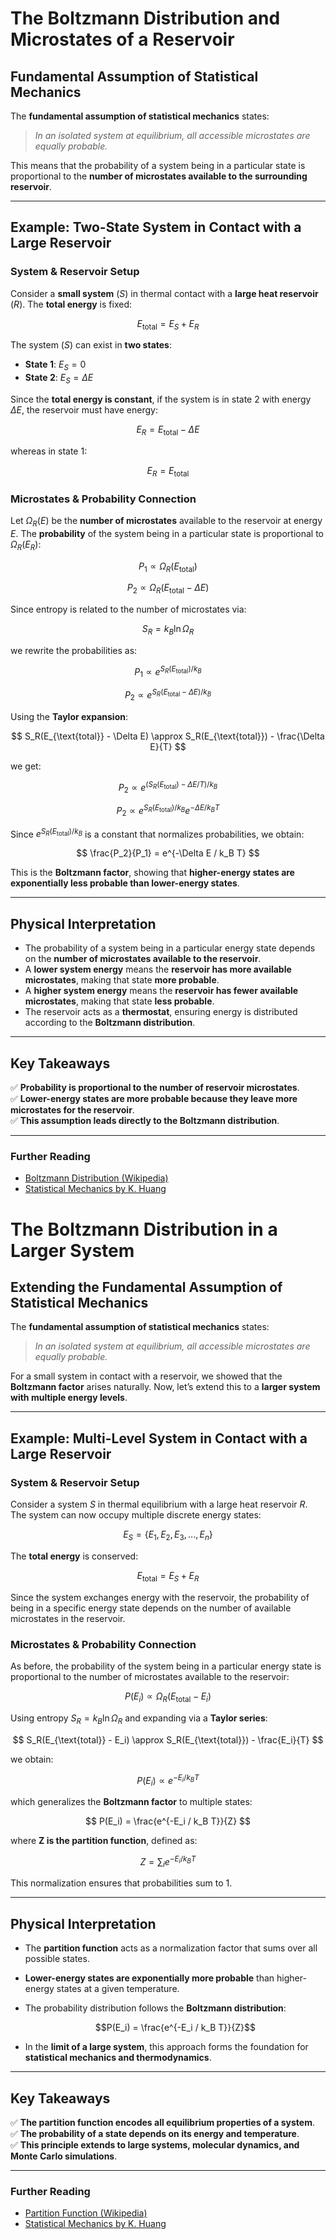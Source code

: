 # The Boltzmann Distribution and Microstates of a Reservoir

## Fundamental Assumption of Statistical Mechanics  

The **fundamental assumption of statistical mechanics** states:  

> *In an isolated system at equilibrium, all accessible microstates are equally probable.*

This means that the probability of a system being in a particular state is proportional to the **number of microstates available to the surrounding reservoir**.

---

## Example: Two-State System in Contact with a Large Reservoir

### System & Reservoir Setup

Consider a **small system** ($S$) in thermal contact with a **large heat reservoir** ($R$). The **total energy** is fixed:

$$
E_{\text{total}} = E_S + E_R
$$

The system ($S$) can exist in **two states**:
- **State 1**: $E_S = 0$
- **State 2**: $E_S = \Delta E$

Since the **total energy is constant**, if the system is in state 2 with energy $\Delta E$, the reservoir must have energy:

$$
E_R = E_{\text{total}} - \Delta E
$$

whereas in state 1:

$$
E_R = E_{\text{total}}
$$

### Microstates & Probability Connection  

Let $\Omega_R(E)$ be the **number of microstates** available to the reservoir at energy $E$. The **probability** of the system being in a particular state is proportional to $\Omega_R(E_R)$:

$$
P_1 \propto \Omega_R(E_{\text{total}})
$$

$$
P_2 \propto \Omega_R(E_{\text{total}} - \Delta E)
$$

Since entropy is related to the number of microstates via:

$$
S_R = k_B \ln \Omega_R
$$

we rewrite the probabilities as:

$$
P_1 \propto e^{S_R(E_{\text{total}}) / k_B}
$$

$$
P_2 \propto e^{S_R(E_{\text{total}} - \Delta E) / k_B}
$$

Using the **Taylor expansion**:

$$
S_R(E_{\text{total}} - \Delta E) \approx S_R(E_{\text{total}}) - \frac{\Delta E}{T}
$$

we get:

$$
P_2 \propto e^{(S_R(E_{\text{total}}) - \Delta E / T) / k_B}
$$

$$
P_2 \propto e^{S_R(E_{\text{total}}) / k_B} e^{-\Delta E / k_B T}
$$

Since $e^{S_R(E_{\text{total}}) / k_B}$ is a constant that normalizes probabilities, we obtain:

$$
\frac{P_2}{P_1} = e^{-\Delta E / k_B T}
$$

This is the **Boltzmann factor**, showing that **higher-energy states are exponentially less probable than lower-energy states**.

---

## Physical Interpretation
- The probability of a system being in a particular energy state depends on the **number of microstates available to the reservoir**.
- A **lower system energy** means the **reservoir has more available microstates**, making that state **more probable**.
- A **higher system energy** means the **reservoir has fewer available microstates**, making that state **less probable**.
- The reservoir acts as a **thermostat**, ensuring energy is distributed according to the **Boltzmann distribution**.

---

## Key Takeaways
✅ **Probability is proportional to the number of reservoir microstates**.  
✅ **Lower-energy states are more probable because they leave more microstates for the reservoir**.  
✅ **This assumption leads directly to the Boltzmann distribution**.  

---

### **Further Reading**
- [Boltzmann Distribution (Wikipedia)](https://en.wikipedia.org/wiki/Boltzmann_distribution)
- [Statistical Mechanics by K. Huang](https://en.wikipedia.org/wiki/Kerson_Huang)

# The Boltzmann Distribution in a Larger System

## Extending the Fundamental Assumption of Statistical Mechanics

The **fundamental assumption of statistical mechanics** states:

> *In an isolated system at equilibrium, all accessible microstates are equally probable.*

For a small system in contact with a reservoir, we showed that the **Boltzmann factor** arises naturally. Now, let’s extend this to a **larger system with multiple energy levels**.

---

## Example: Multi-Level System in Contact with a Large Reservoir

### System & Reservoir Setup

Consider a system $S$ in thermal equilibrium with a large heat reservoir $R$. The system can now occupy multiple discrete energy states:

$$
E_S = \{ E_1, E_2, E_3, ..., E_n \}
$$

The **total energy** is conserved:

$$
E_{\text{total}} = E_S + E_R
$$

Since the system exchanges energy with the reservoir, the probability of being in a specific energy state depends on the number of available microstates in the reservoir.

### Microstates & Probability Connection

As before, the probability of the system being in a particular energy state is proportional to the number of microstates available to the reservoir:

$$
P(E_i) \propto \Omega_R(E_{\text{total}} - E_i)
$$

Using entropy $S_R = k_B \ln \Omega_R$ and expanding via a **Taylor series**:

$$
S_R(E_{\text{total}} - E_i) \approx S_R(E_{\text{total}}) - \frac{E_i}{T}
$$

we obtain:

$$
P(E_i) \propto e^{-E_i / k_B T}
$$

which generalizes the **Boltzmann factor** to multiple states:

$$
P(E_i) = \frac{e^{-E_i / k_B T}}{Z}
$$

where **Z is the partition function**, defined as:

$$
Z = \sum_{i} e^{-E_i / k_B T}
$$

This normalization ensures that probabilities sum to 1.

---

## Physical Interpretation

- The **partition function** acts as a normalization factor that sums over all possible states.
- **Lower-energy states are exponentially more probable** than higher-energy states at a given temperature.
- The probability distribution follows the **Boltzmann distribution**:

  $$P(E_i) = \frac{e^{-E_i / k_B T}}{Z}$$

- In the **limit of a large system**, this approach forms the foundation for **statistical mechanics and thermodynamics**.

---

## Key Takeaways

✅ **The partition function encodes all equilibrium properties of a system**.  
✅ **The probability of a state depends on its energy and temperature**.  
✅ **This principle extends to large systems, molecular dynamics, and Monte Carlo simulations**.  

---

### **Further Reading**

- [Partition Function (Wikipedia)](https://en.wikipedia.org/wiki/Partition_function_(statistical_mechanics))
- [Statistical Mechanics by K. Huang](https://en.wikipedia.org/wiki/Kerson_Huang)


